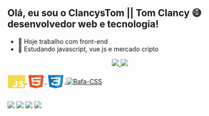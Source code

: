 ## Olá, eu sou o ClancysTom || Tom Clancy 😅 desenvolvedor web e tecnologia!

- 🔭 Hoje trabalho com front-end
- 🌱 Estudando javascript, vue.js e mercado cripto

<div align="center">
  <a href="https://github.com/rafaballerini">
  <img height="180em" src="https://github-readme-stats.vercel.app/api?username=ClancysTom&show_icons=true&theme=tokyonight&include_all_commits=true&count_private=true"/>
  <img height="180em" src="https://github-readme-stats.vercel.app/api/top-langs/?username=ClancysTom&layout=compact&langs_count=7&theme=tokyonight"/>
</div>
  <div style="display: inline_block"><br>
  <img align="center" alt="Rafa-Js" height="30" width="40" src="https://raw.githubusercontent.com/devicons/devicon/master/icons/javascript/javascript-plain.svg">
  <img align="center" alt="Rafa-HTML" height="30" width="40" src="https://raw.githubusercontent.com/devicons/devicon/master/icons/html5/html5-original.svg">
  <img align="center" alt="Rafa-CSS" height="30" width="40" src="https://raw.githubusercontent.com/devicons/devicon/master/icons/css3/css3-original.svg">
  <img align="center" alt="Rafa-CSS" height="30" width="40" src="https://img.shields.io/badge/Vue.js-35495E?style=for-the-badge&logo=vue.js&logoColor=4FC08D.svg">
</div>
  
##

<div> 
  <a href="https://www.instagram.com/tomclancyfrontend/" target="_blank"><img src="https://img.shields.io/badge/-Instagram-%23E4405F?style=for-the-badge&logo=instagram&logoColor=white" target="_blank"></a>
  <a href = "mailto:tomclancyfrontend@gmail.com"><img src="https://img.shields.io/badge/-Gmail-%23333?style=for-the-badge&logo=gmail&logoColor=white" target="_blank"></a>
  <a href ="https://www.bit.ly/TomClancy-Frontend-Developer"><img src="https://img.shields.io/badge/WhatsApp-25D366?style=for-the-badge&logo=whatsapp&logoColor=white" target"_blank"></a> 
  <a href ="https://www.linkedin.com/in/tomclancy-frontend-developer" target="_blank"><img src="https://img.shields.io/badge/LinkedIn-0077B5?style=for-the-badge&logo=linkedin&logoColor=white" target"_blank"></a>
</div>
  
